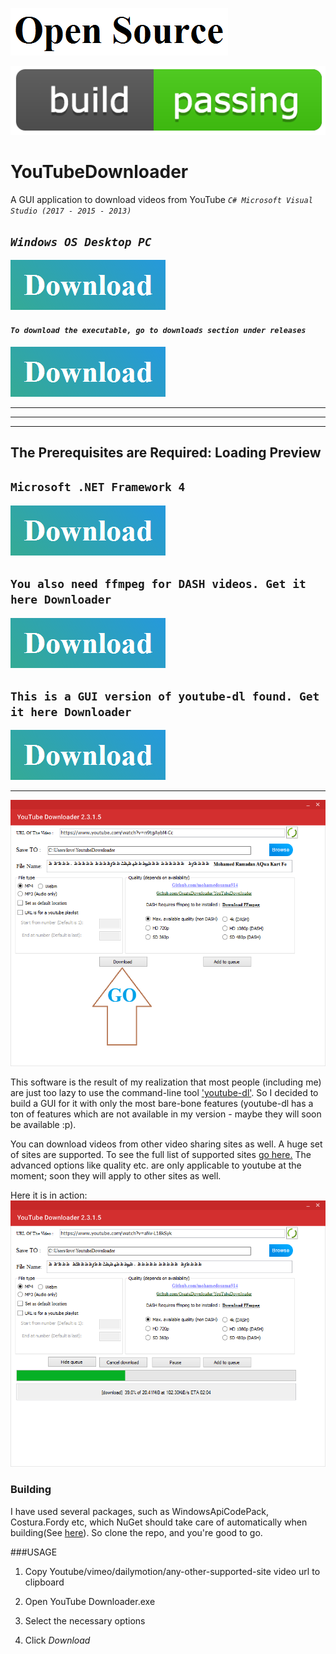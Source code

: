  [![Build YouTube Downloader](OpenSource.png)](https://github.com/rnand/Youtube-downloader) 
 
 [![Build Status](build-passing.png)](https://github.com/CreateDownloader/YouTubeDownloader/)  


# YouTubeDownloader 
A GUI application to download videos from YouTube
*`C# Microsoft Visual Studio (2017 - 2015 - 2013)`*
## ***``Windows OS Desktop PC``*** 

[![Build YouTube Downloader](https://raw.githubusercontent.com/CreateDownloader/KugouDownloader/master/Download.PNG)](https://github.com/CreateDownloader/YouTubeDownloader/releases/tag/Debug)

#### ***```To download the executable, go to downloads section under releases```***
 [![Build YouTube Downloader](https://raw.githubusercontent.com/CreateDownloader/KugouDownloader/master/Download.PNG)](https://github.com/CreateDownloader/YouTubeDownloader/releases)
 

 ***
  ***
***

## The Prerequisites are Required: Loading Preview   
## **`Microsoft .NET Framework 4`**
 [![Build You need dot net framework 4 to run the application. Get it here Downloader](https://raw.githubusercontent.com/CreateDownloader/KugouDownloader/master/Download.PNG)](https://www.microsoft.com/en-in/download/details.aspx?id=17851)

## **`You also need ffmpeg for DASH videos. Get it here Downloader`**
[![Build You also need ffmpeg for DASH videos. Get it here Downloader](https://raw.githubusercontent.com/CreateDownloader/KugouDownloader/master/Download.PNG)](http://ffmpeg.org/download.html)

## **`This is a GUI version of youtube-dl found. Get it here Downloader`**
[![Build This is a GUI version of youtube-dl found here Downloader](https://raw.githubusercontent.com/CreateDownloader/KugouDownloader/master/Download.PNG)](https://rg3.github.io/youtube-dl/)
***

![Screenshot](Youtube-downloader.png)

This software is the result of my realization that most people (including me) are just too lazy to use the command-line tool ['youtube-dl'](https://rg3.github.io/youtube-dl/). So I decided to build a GUI for it with only the most bare-bone features (youtube-dl has a ton of features which are not available in my version - maybe they will soon be available :p).

You can download videos from other video sharing sites as well. A huge set of sites are supported. To see the full list of supported sites [go here.](https://rg3.github.io/youtube-dl/supportedsites.html) The advanced options like quality etc. are only applicable to youtube at the moment; soon they will apply to other sites as well.

Here it is in action:
![screenshot](Youtube-downloader2.png)


### Building

I have used several packages, such as WindowsApiCodePack, Costura.Fordy etc, which NuGet should take care of automatically when building(See [here](https://docs.nuget.org/Consume/Package-Restore)). So clone the repo, and you're good to go.





###USAGE

1. Copy Youtube/vimeo/dailymotion/any-other-supported-site video url to clipboard

2. Open YouTube Downloader.exe

3. Select the necessary options

4. Click *Download*

